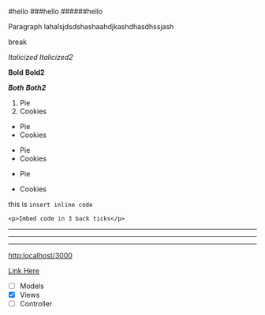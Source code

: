 #hello
###hello
######hello

Paragraph lahalsjdsdshashaahdjkashdhasdhssjash

break

*Italicized*
_Italicized2_

**Bold**
__Bold2__

***Both***
___Both2___

1. Pie
2. Cookies

- Pie
- Cookies

* Pie
* Cookies 

+ Pie
- Cookies

this is `insert inline code`

``` <p>Imbed code in 3 back ticks</p> ```


***
***
---

<http:localhost/3000>

[Link Here](http:localhost/3000)

- [ ] Models
- [x] Views
- [ ] Controller 
